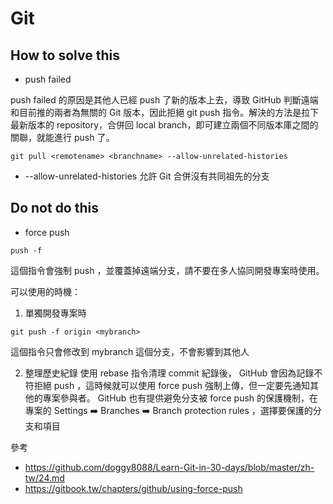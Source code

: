 # Git

## How to solve this
- push failed

push failed 的原因是其他人已經 push 了新的版本上去，導致 GitHub 判斷遠端和目前推的兩者為無關的 Git 版本，因此拒絕 git push 指令。解決的方法是拉下最新版本的 repository，合併回 local branch，即可建立兩個不同版本庫之間的關聯，就能進行 push 了。
```shell
git pull <remotename> <branchname> --allow-unrelated-histories
```
- --allow-unrelated-histories 允許 Git 合併沒有共同祖先的分支

## Do not do this
- force push
```shell
push -f
```
這個指令會強制 push ，並覆蓋掉遠端分支，請不要在多人協同開發專案時使用。

可以使用的時機：
1. 單獨開發專案時
```shell
git push -f origin <mybranch>
```
這個指令只會修改到 mybranch 這個分支，不會影響到其他人

2. 整理歷史紀錄
使用 rebase 指令清理 commit 紀錄後， GitHub 會因為記錄不符拒絕 push ，這時候就可以使用 force push 強制上傳，但一定要先通知其他的專案參與者。
GitHub 也有提供避免分支被 force push 的保護機制，在專案的 Settings ➡️ Branches ➡️ Branch protection rules ，選擇要保護的分支和項目


參考
- https://github.com/doggy8088/Learn-Git-in-30-days/blob/master/zh-tw/24.md
- https://gitbook.tw/chapters/github/using-force-push
